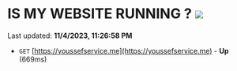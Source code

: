 # IS MY WEBSITE RUNNING ? [![](https://img.shields.io/static/v1?label=Sponsor&message=%E2%9D%A4&logo=GitHub&color=%23fe8e86)](https://github.com/sponsors/<username>)

Last updated: **11/4/2023, 11:26:58 PM**

- `GET` [https://youssefservice.me](https://youssefservice.me) - **Up** (669ms)
